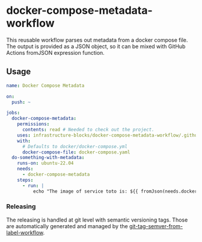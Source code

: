 # docker-compose-metadata-workflow

This reusable workflow parses out metadata from a docker compose file. The output is provided as a JSON
object, so it can be mixed with GitHub Actions fromJSON expression function.

## Usage

```yaml
name: Docker Compose Metadata

on:
  push: ~

jobs:
  docker-compose-metadata:
    permissions:
      contents: read # Needed to check out the project.
    uses: infrastructure-blocks/docker-compose-metadata-workflow/.github/workflows/docker-compose-metadata.yml@v1
    with:
      # Defaults to docker/docker-compose.yml
      docker-compose-file: docker-compose.yaml
  do-something-with-metadata:
    runs-on: ubuntu-22.04
    needs:
      - docker-compose-metadata
    steps:
      - run: |
          echo "The image of service toto is: ${{ fromJson(needs.docker-compose-metadata.outputs.metadata).services.toto.image }}"
```


### Releasing

The releasing is handled at git level with semantic versioning tags. Those are automatically generated and managed
by the [git-tag-semver-from-label-workflow](https://github.com/infrastructure-blocks/git-tag-semver-from-label-workflow).

